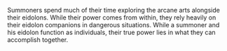 Summoners spend much of their time exploring the arcane arts alongside their eidolons. While their power comes from within, they rely heavily on their eidolon companions in dangerous situations. While a summoner and his eidolon function as individuals, their true power lies in what they can accomplish together.
